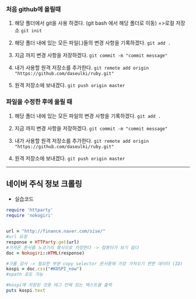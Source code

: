 ### 처음 github에 올릴때

1. 해당 폴더에서 git을 사용 하겠다. (git bash 에서 해당 폴더로 이동) =>로컬 저장소
  `git init`

2. 해당 폴더 내에 있는 모든 파일(.)들의 변경 사항을 기록하겠다.
  `git add .`

3. 지금 까지 변경 사항을 저장하겠다.
  `git commit -m "commit message"`

4. 내가 사용할 원격 저장소를 추가한다.
  `git remote add origin "https://github.com/daseulki/ruby.git"`

5. 원격 저장소에 보내겠다.
  `git push origin master`


### 파일을 수정한 후에 올릴 때

1. 해당 폴더 내에 있는 모든 파일의 변경 사항을 기록하겠다.
  `git add .`

2. 지금 까지 변경 사항을 저장하겠다.
  `git commit -m "commit message"`

3. 내가 사용할 원격 저장소를 추가한다.
  `git remote add origin "https://github.com/daseulki/ruby.git"`

4. 원격 저장소에 보내겠다.
  `git push origin master`





----



## 네이버 주식 정보 크롤링 

* 실습코드

``` ruby
require 'httparty'
require 'nokogiri'


url = "http://finance.naver.com/sise/"
#url 요청
response = HTTParty.get(url)
#가져온 문서를 노코기리 형식으로 저장한다 -> 컴퓨터가 보기 쉽다
doc = Nokogiri::HTML(response)

#크롬 검사 -> 필요한 부분 copy selector 문서중에 가장 가져오기 편한 데이터 (ID)
kospi = doc.css("#KOSPI_now")
#xpath 로도 가능

#kospi에 저장된 것중 태그 안에 있는 텍스트를 출력
puts kospi.text
```

